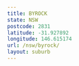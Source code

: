 ```yaml
---
title: BYROCK
state: NSW
postcode: 2831
latitude: -31.927892
longitude: 146.615174
url: /nsw/byrock/
layout: suburb
---
```

